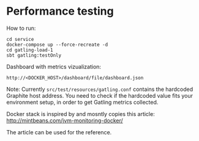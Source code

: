 # Performance testing

How to run:

    cd service
    docker-compose up --force-recreate -d
    cd gatling-load-1
    sbt gatling:testOnly

Dashboard with metrics vizualization:

    http://<DOCKER_HOST>/dashboard/file/dashboard.json
    
Note:
Currently `src/test/resources/gatling.conf` contains the hardcoded Graphite host address.
You need to check if the hardcoded value fits your environment setup, in order to get Gatling metrics collected.

Docker stack is inspired by and mosntly copies this article:
http://mintbeans.com/jvm-monitoring-docker/

The article can be used for the reference.
